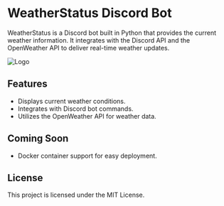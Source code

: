 # WeatherStatus Discord Bot

WeatherStatus is a Discord bot built in Python that provides the current weather information. It integrates with the Discord API and the OpenWeather API to deliver real-time weather updates.

![Logo](https://i.imgur.com/ANMfn7e.png)

## Features

- Displays current weather conditions.
- Integrates with Discord bot commands.
- Utilizes the OpenWeather API for weather data.

## Coming Soon

- Docker container support for easy deployment.

## License

This project is licensed under the MIT License.
